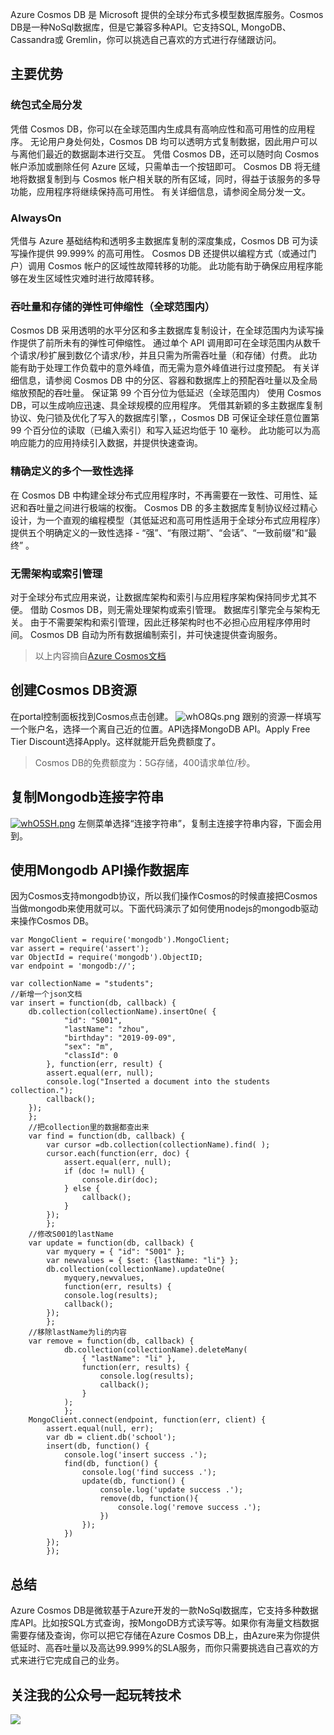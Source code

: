 Azure Cosmos DB 是 Microsoft 提供的全球分布式多模型数据库服务。Cosmos DB是一种NoSql数据库，但是它兼容多种API。它支持SQL, MongoDB、Cassandra或 Gremlin，你可以挑选自己喜欢的方式进行存储跟访问。
## 主要优势
### 统包式全局分发
凭借 Cosmos DB，你可以在全球范围内生成具有高响应性和高可用性的应用程序。 无论用户身处何处，Cosmos DB 均可以透明方式复制数据，因此用户可以与离他们最近的数据副本进行交互。
凭借 Cosmos DB，还可以随时向 Cosmos 帐户添加或删除任何 Azure 区域，只需单击一个按钮即可。 Cosmos DB 将无缝地将数据复制到与 Cosmos 帐户相关联的所有区域，同时，得益于该服务的多导功能，应用程序将继续保持高可用性。 有关详细信息，请参阅全局分发一文。
### AlwaysOn
凭借与 Azure 基础结构和透明多主数据库复制的深度集成，Cosmos DB 可为读写操作提供 99.999% 的高可用性。 Cosmos DB 还提供以编程方式（或通过门户）调用 Cosmos 帐户的区域性故障转移的功能。 此功能有助于确保应用程序能够在发生区域性灾难时进行故障转移。
### 吞吐量和存储的弹性可伸缩性（全球范围内）
Cosmos DB 采用透明的水平分区和多主数据库复制设计，在全球范围内为读写操作提供了前所未有的弹性可伸缩性。 通过单个 API 调用即可在全球范围内从数千个请求/秒扩展到数亿个请求/秒，并且只需为所需吞吐量（和存储）付费。 此功能有助于处理工作负载中的意外峰值，而无需为意外峰值进行过度预配。 有关详细信息，请参阅 Cosmos DB 中的分区、容器和数据库上的预配吞吐量以及全局缩放预配的吞吐量。
保证第 99 个百分位为低延迟（全球范围内）
使用 Cosmos DB，可以生成响应迅速、具全球规模的应用程序。 凭借其新颖的多主数据库复制协议、免闩锁及优化了写入的数据库引擎，，Cosmos DB 可保证全球任意位置第 99 个百分位的读取（已编入索引）和写入延迟均低于 10 毫秒。 此功能可以为高响应能力的应用持续引入数据，并提供快速查询。
### 精确定义的多个一致性选择
在 Cosmos DB 中构建全球分布式应用程序时，不再需要在一致性、可用性、延迟和吞吐量之间进行极端的权衡。 Cosmos DB 的多主数据库复制协议经过精心设计，为一个直观的编程模型（其低延迟和高可用性适用于全球分布式应用程序）提供五个明确定义的一致性选择 - “强”、“有限过期”、“会话”、“一致前缀”和“最终” 。
### 无需架构或索引管理
对于全球分布式应用来说，让数据库架构和索引与应用程序架构保持同步尤其不便。 借助 Cosmos DB，则无需处理架构或索引管理。 数据库引擎完全与架构无关。 由于不需要架构和索引管理，因此迁移架构时也不必担心应用程序停用时间。 Cosmos DB 自动为所有数据编制索引，并可快速提供查询服务。
> 以上内容摘自[Azure Cosmos文档](https://docs.microsoft.com/zh-cn/azure/cosmos-db/introduction)
## 创建Cosmos DB资源
在portal控制面板找到Cosmos点击创建。
![whO8Qs.png](https://s1.ax1x.com/2020/09/18/whO8Qs.png)
跟别的资源一样填写一个账户名，选择一个离自己近的位置。API选择MongoDB API。Apply Free Tier Discount选择Apply。这样就能开启免费额度了。
> Cosmos DB的免费额度为：5G存储，400请求单位/秒。  

## 复制Mongodb连接字符串
[![whO5SH.png](https://s1.ax1x.com/2020/09/18/whO5SH.png)](https://imgchr.com/i/whO5SH)
左侧菜单选择“连接字符串”，复制主连接字符串内容，下面会用到。
## 使用Mongodb API操作数据库
因为Cosmos支持mongodb协议，所以我们操作Cosmos的时候直接把Cosmos当做mongodb来使用就可以。下面代码演示了如何使用nodejs的mongodb驱动来操作Cosmos DB。
```
var MongoClient = require('mongodb').MongoClient;
var assert = require('assert');
var ObjectId = require('mongodb').ObjectID;
var endpoint = 'mongodb://';

var collectionName = "students";
//新增一个json文档
var insert = function(db, callback) {
    db.collection(collectionName).insertOne( {
            "id": "S001",
            "lastName": "zhou",
            "birthday": "2019-09-09",
            "sex": "m",
            "classId": 0
        }, function(err, result) {
        assert.equal(err, null);
        console.log("Inserted a document into the students collection.");
        callback();
    });
    };
    //把collection里的数据都查出来
    var find = function(db, callback) {
        var cursor =db.collection(collectionName).find( );
        cursor.each(function(err, doc) {
            assert.equal(err, null);
            if (doc != null) {
                console.dir(doc);
            } else {
                callback();
            }
        });
        };
    //修改S001的lastName
    var update = function(db, callback) {
        var myquery = { "id": "S001" };
        var newvalues = { $set: {lastName: "li"} };
        db.collection(collectionName).updateOne(
            myquery,newvalues,
            function(err, results) {
            console.log(results);
            callback();
        });
        };
    //移除lastName为li的内容
    var remove = function(db, callback) {
            db.collection(collectionName).deleteMany(
                { "lastName": "li" },
                function(err, results) {
                    console.log(results);
                    callback();
                }
            );
            };
    MongoClient.connect(endpoint, function(err, client) {
        assert.equal(null, err);
        var db = client.db('school');
        insert(db, function() {
            console.log('insert success .');
            find(db, function() {
                console.log('find success .');
                update(db, function() {
                    console.log('update success .');
                    remove(db, function(){
                        console.log('remove success .');
                    })
                });
            })
        });
        });
```

## 总结
Azure Cosmos DB是微软基于Azure开发的一款NoSql数据库，它支持多种数据库API。比如按SQL方式查询，按MongoDB方式读写等。如果你有海量文档数据需要存储及查询，你可以把它存储在Azure Cosmos DB上，由Azure来为你提供低延时、高吞吐量以及高达99.999%的SLA服务，而你只需要挑选自己喜欢的方式来进行它完成自己的业务。
    
## 关注我的公众号一起玩转技术   
![](https://s1.ax1x.com/2020/06/29/NfQjds.jpg)